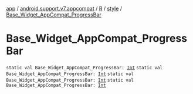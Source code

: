 [app](../../../index.md) / [android.support.v7.appcompat](../../index.md) / [R](../index.md) / [style](index.md) / [Base_Widget_AppCompat_ProgressBar](.)

# Base_Widget_AppCompat_ProgressBar

`static val Base_Widget_AppCompat_ProgressBar: `[`Int`](https://kotlinlang.org/api/latest/jvm/stdlib/kotlin/-int/index.html)
`static val Base_Widget_AppCompat_ProgressBar: `[`Int`](https://kotlinlang.org/api/latest/jvm/stdlib/kotlin/-int/index.html)
`static val Base_Widget_AppCompat_ProgressBar: `[`Int`](https://kotlinlang.org/api/latest/jvm/stdlib/kotlin/-int/index.html)
`static val Base_Widget_AppCompat_ProgressBar: `[`Int`](https://kotlinlang.org/api/latest/jvm/stdlib/kotlin/-int/index.html)